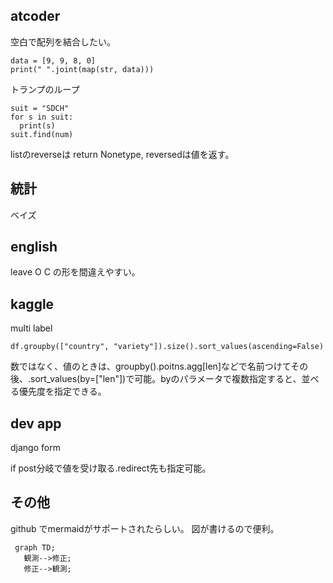 ## atcoder

空白で配列を結合したい。

```
data = [9, 9, 8, 0]
print(" ".joint(map(str, data)))
```

トランプのループ
```
suit = "SDCH"
for s in suit:
  print(s)
suit.find(num)
```
listのreverseは return Nonetype, reversedは値を返す。

## 統計
ベイズ

## english
leave O C
の形を間違えやすい。

## kaggle
multi label
```
df.groupby(["country", "variety"]).size().sort_values(ascending=False)
```
数ではなく、値のときは、groupby().poitns.agg[len]などで名前つけてその後、.sort_values(by=["len"])で可能。byのパラメータで複数指定すると、並べる優先度を指定できる。


## dev app
django form

if post分岐で値を受け取る.redirect先も指定可能。

## その他
github でmermaidがサポートされたらしい。
図が書けるので便利。

```mermaid
 graph TD;
   観測-->修正;
   修正-->観測;
```
   
